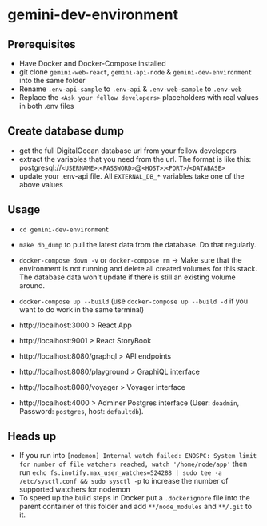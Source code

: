 # gemini-dev-environment

## Prerequisites

- Have Docker and Docker-Compose installed
- git clone `gemini-web-react`, `gemini-api-node` & `gemini-dev-environment` into the same folder
- Rename `.env-api-sample` to `.env-api` & `.env-web-sample` to `.env-web`
- Replace the `<Ask your fellow developers>` placeholders with real values in both .env files

## Create database dump

- get the full DigitalOcean database url from your fellow developers
- extract the variables that you need from the url. The format is like this:
  postgresql://`<USERNAME>`:`<PASSWORD>`@`<HOST>`:`<PORT>`/`<DATABASE>`
- update your .env-api file. All `EXTERNAL_DB_*` variables take one of the above values

## Usage

- `cd gemini-dev-environment`
- `make db_dump` to pull the latest data from the database. Do that regularly.
- `docker-compose down -v` or `docker-compose rm` -> Make sure that the environment is not running and delete all created volumes for this stack. The database data won't update if there is still an existing volume around.
- `docker-compose up --build` (use `docker-compose up --build -d` if you want to do work in the same terminal)

- http://localhost:3000 > React App
- http://localhost:9001 > React StoryBook

- http://localhost:8080/graphql > API endpoints
- http://localhost:8080/playground > GraphiQL interface
- http://localhost:8080/voyager > Voyager interface
- http://localhost:4000 > Adminer Postgres interface (User: `doadmin`, Password: `postgres`, host: `defaultdb`).

## Heads up

- If you run into `[nodemon] Internal watch failed: ENOSPC: System limit for number of file watchers reached, watch '/home/node/app'` then run `echo fs.inotify.max_user_watches=524288 | sudo tee -a /etc/sysctl.conf && sudo sysctl -p` to increase the number of supported watchers for nodemon
- To speed up the build steps in Docker put a `.dockerignore` file into the parent container of this folder and add `**/node_modules` and `**/.git` to it.
